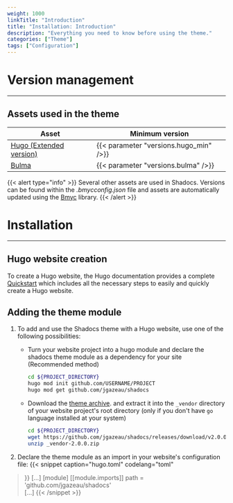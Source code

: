 ```yaml
---
weight: 1000
linkTitle: "Introduction"
title: "Installation: Introduction"
description: "Everything you need to know before using the theme."
categories: ["Theme"]
tags: ["Configuration"]
---
```


# Version management
---

## Assets used in the theme

| Asset | Minimum version |
| ----------- | --------------- |
| [Hugo (Extended version)](https://gohugo.io/) | {{< parameter "versions.hugo_min" />}} |
| [Bulma](https://bulma.io/) | {{< parameter "versions.bulma" />}} |

{{< alert type="info" >}}
Several other assets are used in Shadocs. Versions can be found within the *.bmycconfig.json* file and assets are automatically updated using the [Bmyc](https://github.com/jgazeau/bmyc#bump-me-if-you-can-bmyc) library.
{{< /alert >}}

# Installation
---

## Hugo website creation

To create a Hugo website, the Hugo documentation provides a complete [Quickstart](https://gohugo.io/getting-started/quick-start/) which includes all the necessary steps to easily and quickly create a Hugo website.

## Adding the theme module

1. To add and use the Shadocs theme with a Hugo website, use one of the following possibilities:
    * Turn your website project into a hugo module and declare the shadocs theme module as a dependency for your site (Recommended method)
        ```Bash
        cd ${PROJECT_DIRECTORY}
        hugo mod init github.com/USERNAME/PROJECT
        hugo mod get github.com/jgazeau/shadocs
        ```
    * Download the [theme archive](https://github.com/jgazeau/shadocs/releases).  and extract it into the `_vendor` directory of your website project's root directory (only if you don't have `go` language installed at your system)
        ```Bash
        cd ${PROJECT_DIRECTORY}
        wget https://github.com/jgazeau/shadocs/releases/download/v2.0.0/_vendor-2.0.0.zip
        unzip _vendor-2.0.0.zip
        ```

2. Declare the theme module as an import in your website's configuration file:
{{< snippet
    caption="hugo.toml"
    codelang="toml"
>}}
[...]
[module]
  [[module.imports]]
    path = 'github.com/jgazeau/shadocs'  
[...]
{{< /snippet >}}
